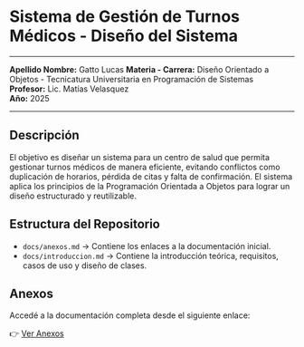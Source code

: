 # Sistema de Gestión de Turnos Médicos - Diseño del Sistema

---

**Apellido Nombre:**  Gatto Lucas 
**Materia - Carrera:** Diseño Orientado a Objetos - Tecnicatura Universitaria en Programación de Sistemas  
**Profesor:** Lic. Matías Velasquez  
**Año:** 2025  

---

##  Descripción

El objetivo es diseñar un sistema para un centro de salud que permita gestionar turnos médicos de manera eficiente, evitando conflictos como duplicación de horarios, pérdida de citas y falta de confirmación. El sistema aplica los principios de la Programación Orientada a Objetos para lograr un diseño estructurado y reutilizable.

##  Estructura del Repositorio

- `docs/anexos.md` → Contiene los enlaces a la documentación inicial.
- `docs/introduccion.md` → Contiene la introducción teórica, requisitos, casos de uso y diseño de clases.

##  Anexos

Accedé a la documentación completa desde el siguiente enlace:

👉 [Ver Anexos](docs/anexos.md)
